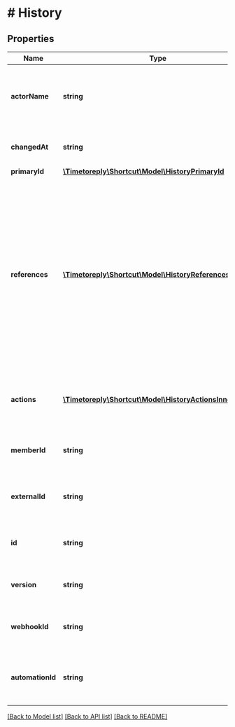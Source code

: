 # # History

## Properties

Name | Type | Description | Notes
------------ | ------------- | ------------- | -------------
**actorName** | **string** | The name of the actor that performed the action, if it can be determined. | [optional]
**changedAt** | **string** | The date when the change occurred. |
**primaryId** | [**\Timetoreply\Shortcut\Model\HistoryPrimaryId**](HistoryPrimaryId.md) |  | [optional]
**references** | [**\Timetoreply\Shortcut\Model\HistoryReferencesInner[]**](HistoryReferencesInner.md) | An array of objects affected by the change. Reference objects provide basic information for the entities reference in the history actions. Some have specific fields, but they always contain an id, entity_type, and a name. | [optional]
**actions** | [**\Timetoreply\Shortcut\Model\HistoryActionsInner[]**](HistoryActionsInner.md) | An array of actions that were performed for the change. |
**memberId** | **string** | The ID of the member who performed the change. | [optional]
**externalId** | **string** | The ID of the webhook that handled the change. | [optional]
**id** | **string** | The ID representing the change for the story. |
**version** | **string** | The version of the change format. |
**webhookId** | **string** | The ID of the webhook that handled the change. | [optional]
**automationId** | **string** | The ID of the automation that performed the change. | [optional]

[[Back to Model list]](../../README.md#models) [[Back to API list]](../../README.md#endpoints) [[Back to README]](../../README.md)
